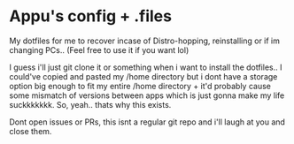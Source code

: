 # Appu's config + .files
My dotfiles for me to recover incase of Distro-hopping, reinstalling or if im changing PCs.. 
(Feel free to use it if you want lol)

I guess i'll just git clone it or something when i want to install the dotfiles..
I could've copied and pasted my /home directory but i dont have a storage option big enough to fit my entire /home directory + it'd probably cause some mismatch of versions between apps which is just gonna make my life suckkkkkkk. So, yeah.. thats why this exists.

Dont open issues or PRs, this isnt a regular git repo and i'll laugh at you and close them.
